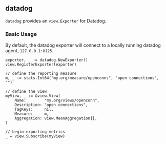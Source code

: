datadog
---------------------

`datadog` provides an `view.Exporter` for Datadog.

### Basic Usage

By default, the datadog exporter will connect to a locally running datadog
agent, `127.0.0.1:8125`.

```
exporter, _ := datadog.NewExporter()
view.RegisterExporter(exporter)

// define the reporting measure
m, _ := stats.Int64("my.org/measure/openconns", "open connections", "")

// define the view
myView, _ := &view.View(
    Name:        "my.org/views/openconn",
    Description: "open connections",
    TagKeys:     nil,
    Measure:     m,
    Aggregation: view.MeanAggregation{},
)

// begin exporting metrics
_ = view.Subscribe(myView)
```

